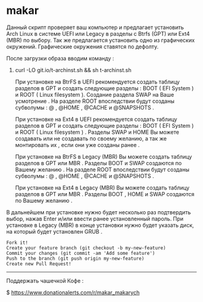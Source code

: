 # makar

Данный скрипт проверяет ваш компьютер и предлагает установить Arch Linux в системе UEFI или Legacy в разделы с Btrfs (GPT) или Ext4 (MBR) по выбору. Так же предлагается установить одно из графических окружений. Графические окружения ставятся по дефолту. 

   После загрузки образа вводим команду :

1. curl -LO git.io/t-archinst.sh && sh t-archinst.sh


   При установке на BtrFS в UEFI рекомендуется создать таблицу разделов в GPT и создать следующие разделы : BOOT ( EFI System ) и ROOT ( Linux filesystem ). Создание раздела SWAP на Ваше усмотрение . На разделе ROOT впоследствии будут созданы субволумы : @ , @HOME , @CACHE и @SNAPSHOTS .

   При установке на Ext4 в UEFI рекомендуется создать таблицу разделов в GPT и создать следующие разделы : BOOT ( EFI System ) и ROOT ( Linux filesystem ) . Разделы SWAP и HOME Вы можете создавать или не создавать по своему желанию, а так же монтировать их , если они уже созданы ранее .
   
   При установке на BtrFS в Legacy (MBR) Вы можете создать таблицу разделов в GPT или MBR . Разделы BOOT и SWAP создаются по Вашему желанию . На разделе ROOT впоследствии будут созданы субволумы : @ , @HOME , @CACHE и @SNAPSHOTS .
   
   При установке на Ext4 в Legacy (MBR) Вы можете создать таблицу разделов в GPT или MBR . Разделы BOOT , HOME и SWAP создаются по Вашему желанию .
      
В дальнейшем при установке нужно будет несколько раз подтвердить выбор, нажав Enter и/или ввести ранее установленный пароль. При установке в Legacy (MBR) в конце установки нужно будет указать диск, на который будет установлен GRUB .


    Fork it!
    Create your feature branch (git checkout -b my-new-feature)
    Commit your changes (git commit -am 'Add some feature')
    Push to the branch (git push origin my-new-feature)
    Create new Pull Request!

--------------------------------------------------

   Поддержать чашечкой Кофе :

$ https://www.donationalerts.com/r/makar_makarych
